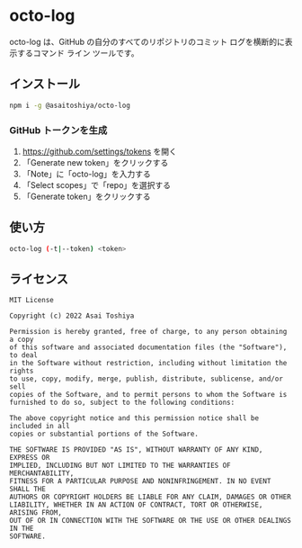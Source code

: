 # octo-log

octo-log は、GitHub の自分のすべてのリポジトリのコミット ログを横断的に表示するコマンド ライン ツールです。


## インストール

```bash
npm i -g @asaitoshiya/octo-log
```

### GitHub トークンを生成

  1. https://github.com/settings/tokens を開く
  2. 「Generate new token」をクリックする
  3. 「Note」に「octo-log」を入力する
  4. 「Select scopes」で「repo」を選択する
  5. 「Generate token」をクリックする


## 使い方

```bash
octo-log (-t|--token) <token>
```


## ライセンス

    MIT License
    
    Copyright (c) 2022 Asai Toshiya
    
    Permission is hereby granted, free of charge, to any person obtaining a copy
    of this software and associated documentation files (the "Software"), to deal
    in the Software without restriction, including without limitation the rights
    to use, copy, modify, merge, publish, distribute, sublicense, and/or sell
    copies of the Software, and to permit persons to whom the Software is
    furnished to do so, subject to the following conditions:
    
    The above copyright notice and this permission notice shall be included in all
    copies or substantial portions of the Software.
    
    THE SOFTWARE IS PROVIDED "AS IS", WITHOUT WARRANTY OF ANY KIND, EXPRESS OR
    IMPLIED, INCLUDING BUT NOT LIMITED TO THE WARRANTIES OF MERCHANTABILITY,
    FITNESS FOR A PARTICULAR PURPOSE AND NONINFRINGEMENT. IN NO EVENT SHALL THE
    AUTHORS OR COPYRIGHT HOLDERS BE LIABLE FOR ANY CLAIM, DAMAGES OR OTHER
    LIABILITY, WHETHER IN AN ACTION OF CONTRACT, TORT OR OTHERWISE, ARISING FROM,
    OUT OF OR IN CONNECTION WITH THE SOFTWARE OR THE USE OR OTHER DEALINGS IN THE
    SOFTWARE.